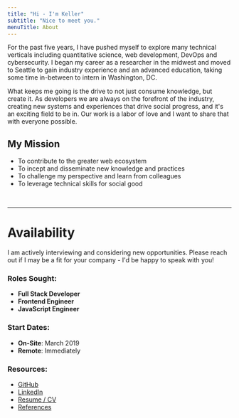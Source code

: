 ```yaml
---
title: "Hi - I'm Keller"
subtitle: "Nice to meet you."
menuTitle: About
---
```


For the past five years, I have pushed myself to explore many technical verticals including quantitative science, web development, DevOps and cybersecurity. I began my career as a researcher in the midwest and moved to Seattle to gain industry experience and an advanced education, taking some time in-between to intern in Washington, DC.

What keeps me going is the drive to not just consume knowledge, but create it. As developers we are always on the forefront of the industry, creating new systems and experiences that drive social progress, and it's an exciting field to be in. Our work is a labor of love and I want to share that with everyone possible.

## My Mission

- To contribute to the greater web ecosystem
- To incept and disseminate new knowledge and practices
- To challenge my perspective and learn from colleagues
- To leverage technical skills for social good

<br />

---

# Availability

I am actively interviewing and considering new opportunities. Please reach out if I may be a fit for your company - I'd be happy to speak with you!

### Roles Sought:
- **Full Stack Developer**
- **Frontend Engineer**
- **JavaScript Engineer**

### Start Dates:
- **On-Site**: March 2019
- **Remote**: Immediately

### Resources:

- [GitHub](https://github.com/RcKeller)
- [LinkedIn](https://www.linkedin.com/in/ryanckeller)
- [Resume / CV](/resume.pdf)
- [References](/testimonials)